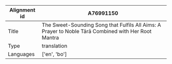 |Alignment id | A76991150
| --- | --- 
|Title | The Sweet-Sounding Song that Fulfils All Aims: A Prayer to Noble Tārā Combined with Her Root Mantra 
|Type | translation
|Languages | ['en', 'bo']